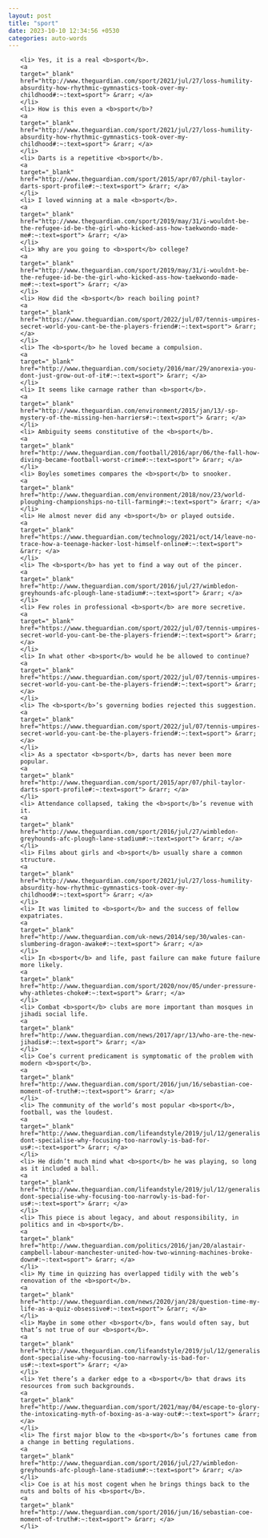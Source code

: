 ```yaml
---
layout: post
title: "sport"
date: 2023-10-10 12:34:56 +0530
categories: auto-words
---
```

<ol>

    <li> Yes, it is a real <b>sport</b>.
    <a 
    target="_blank" 
    href="http://www.theguardian.com/sport/2021/jul/27/loss-humility-absurdity-how-rhythmic-gymnastics-took-over-my-childhood#:~:text=sport"> &rarr; </a>
    </li>
    <li> How is this even a <b>sport</b>?
    <a 
    target="_blank" 
    href="http://www.theguardian.com/sport/2021/jul/27/loss-humility-absurdity-how-rhythmic-gymnastics-took-over-my-childhood#:~:text=sport"> &rarr; </a>
    </li>
    <li> Darts is a repetitive <b>sport</b>.
    <a 
    target="_blank" 
    href="http://www.theguardian.com/sport/2015/apr/07/phil-taylor-darts-sport-profile#:~:text=sport"> &rarr; </a>
    </li>
    <li> I loved winning at a male <b>sport</b>.
    <a 
    target="_blank" 
    href="http://www.theguardian.com/sport/2019/may/31/i-wouldnt-be-the-refugee-id-be-the-girl-who-kicked-ass-how-taekwondo-made-me#:~:text=sport"> &rarr; </a>
    </li>
    <li> Why are you going to <b>sport</b> college?
    <a 
    target="_blank" 
    href="http://www.theguardian.com/sport/2019/may/31/i-wouldnt-be-the-refugee-id-be-the-girl-who-kicked-ass-how-taekwondo-made-me#:~:text=sport"> &rarr; </a>
    </li>
    <li> How did the <b>sport</b> reach boiling point?
    <a 
    target="_blank" 
    href="https://www.theguardian.com/sport/2022/jul/07/tennis-umpires-secret-world-you-cant-be-the-players-friend#:~:text=sport"> &rarr; </a>
    </li>
    <li> The <b>sport</b> he loved became a compulsion.
    <a 
    target="_blank" 
    href="http://www.theguardian.com/society/2016/mar/29/anorexia-you-dont-just-grow-out-of-it#:~:text=sport"> &rarr; </a>
    </li>
    <li> It seems like carnage rather than <b>sport</b>.
    <a 
    target="_blank" 
    href="http://www.theguardian.com/environment/2015/jan/13/-sp-mystery-of-the-missing-hen-harriers#:~:text=sport"> &rarr; </a>
    </li>
    <li> Ambiguity seems constitutive of the <b>sport</b>.
    <a 
    target="_blank" 
    href="http://www.theguardian.com/football/2016/apr/06/the-fall-how-diving-became-football-worst-crime#:~:text=sport"> &rarr; </a>
    </li>
    <li> Boyles sometimes compares the <b>sport</b> to snooker.
    <a 
    target="_blank" 
    href="http://www.theguardian.com/environment/2018/nov/23/world-ploughing-championships-no-till-farming#:~:text=sport"> &rarr; </a>
    </li>
    <li> He almost never did any <b>sport</b> or played outside.
    <a 
    target="_blank" 
    href="https://www.theguardian.com/technology/2021/oct/14/leave-no-trace-how-a-teenage-hacker-lost-himself-online#:~:text=sport"> &rarr; </a>
    </li>
    <li> The <b>sport</b> has yet to find a way out of the pincer.
    <a 
    target="_blank" 
    href="http://www.theguardian.com/sport/2016/jul/27/wimbledon-greyhounds-afc-plough-lane-stadium#:~:text=sport"> &rarr; </a>
    </li>
    <li> Few roles in professional <b>sport</b> are more secretive.
    <a 
    target="_blank" 
    href="https://www.theguardian.com/sport/2022/jul/07/tennis-umpires-secret-world-you-cant-be-the-players-friend#:~:text=sport"> &rarr; </a>
    </li>
    <li> In what other <b>sport</b> would he be allowed to continue?
    <a 
    target="_blank" 
    href="https://www.theguardian.com/sport/2022/jul/07/tennis-umpires-secret-world-you-cant-be-the-players-friend#:~:text=sport"> &rarr; </a>
    </li>
    <li> The <b>sport</b>’s governing bodies rejected this suggestion.
    <a 
    target="_blank" 
    href="https://www.theguardian.com/sport/2022/jul/07/tennis-umpires-secret-world-you-cant-be-the-players-friend#:~:text=sport"> &rarr; </a>
    </li>
    <li> As a spectator <b>sport</b>, darts has never been more popular.
    <a 
    target="_blank" 
    href="http://www.theguardian.com/sport/2015/apr/07/phil-taylor-darts-sport-profile#:~:text=sport"> &rarr; </a>
    </li>
    <li> Attendance collapsed, taking the <b>sport</b>’s revenue with it.
    <a 
    target="_blank" 
    href="http://www.theguardian.com/sport/2016/jul/27/wimbledon-greyhounds-afc-plough-lane-stadium#:~:text=sport"> &rarr; </a>
    </li>
    <li> Films about girls and <b>sport</b> usually share a common structure.
    <a 
    target="_blank" 
    href="http://www.theguardian.com/sport/2021/jul/27/loss-humility-absurdity-how-rhythmic-gymnastics-took-over-my-childhood#:~:text=sport"> &rarr; </a>
    </li>
    <li> It was limited to <b>sport</b> and the success of fellow expatriates.
    <a 
    target="_blank" 
    href="http://www.theguardian.com/uk-news/2014/sep/30/wales-can-slumbering-dragon-awake#:~:text=sport"> &rarr; </a>
    </li>
    <li> In <b>sport</b> and life, past failure can make future failure more likely.
    <a 
    target="_blank" 
    href="http://www.theguardian.com/sport/2020/nov/05/under-pressure-why-athletes-choke#:~:text=sport"> &rarr; </a>
    </li>
    <li> Combat <b>sport</b> clubs are more important than mosques in jihadi social life.
    <a 
    target="_blank" 
    href="http://www.theguardian.com/news/2017/apr/13/who-are-the-new-jihadis#:~:text=sport"> &rarr; </a>
    </li>
    <li> Coe’s current predicament is symptomatic of the problem with modern <b>sport</b>.
    <a 
    target="_blank" 
    href="http://www.theguardian.com/sport/2016/jun/16/sebastian-coe-moment-of-truth#:~:text=sport"> &rarr; </a>
    </li>
    <li> The community of the world’s most popular <b>sport</b>, football, was the loudest.
    <a 
    target="_blank" 
    href="http://www.theguardian.com/lifeandstyle/2019/jul/12/generalise-dont-specialise-why-focusing-too-narrowly-is-bad-for-us#:~:text=sport"> &rarr; </a>
    </li>
    <li> He didn’t much mind what <b>sport</b> he was playing, so long as it included a ball.
    <a 
    target="_blank" 
    href="http://www.theguardian.com/lifeandstyle/2019/jul/12/generalise-dont-specialise-why-focusing-too-narrowly-is-bad-for-us#:~:text=sport"> &rarr; </a>
    </li>
    <li> This piece is about legacy, and about responsibility, in politics and in <b>sport</b>.
    <a 
    target="_blank" 
    href="http://www.theguardian.com/politics/2016/jan/20/alastair-campbell-labour-manchester-united-how-two-winning-machines-broke-down#:~:text=sport"> &rarr; </a>
    </li>
    <li> My time in quizzing has overlapped tidily with the web’s renovation of the <b>sport</b>.
    <a 
    target="_blank" 
    href="http://www.theguardian.com/news/2020/jan/28/question-time-my-life-as-a-quiz-obsessive#:~:text=sport"> &rarr; </a>
    </li>
    <li> Maybe in some other <b>sport</b>, fans would often say, but that’s not true of our <b>sport</b>.
    <a 
    target="_blank" 
    href="http://www.theguardian.com/lifeandstyle/2019/jul/12/generalise-dont-specialise-why-focusing-too-narrowly-is-bad-for-us#:~:text=sport"> &rarr; </a>
    </li>
    <li> Yet there’s a darker edge to a <b>sport</b> that draws its resources from such backgrounds.
    <a 
    target="_blank" 
    href="http://www.theguardian.com/sport/2021/may/04/escape-to-glory-the-intoxicating-myth-of-boxing-as-a-way-out#:~:text=sport"> &rarr; </a>
    </li>
    <li> The first major blow to the <b>sport</b>’s fortunes came from a change in betting regulations.
    <a 
    target="_blank" 
    href="http://www.theguardian.com/sport/2016/jul/27/wimbledon-greyhounds-afc-plough-lane-stadium#:~:text=sport"> &rarr; </a>
    </li>
    <li> Coe is at his most cogent when he brings things back to the nuts and bolts of his <b>sport</b>.
    <a 
    target="_blank" 
    href="http://www.theguardian.com/sport/2016/jun/16/sebastian-coe-moment-of-truth#:~:text=sport"> &rarr; </a>
    </li>
